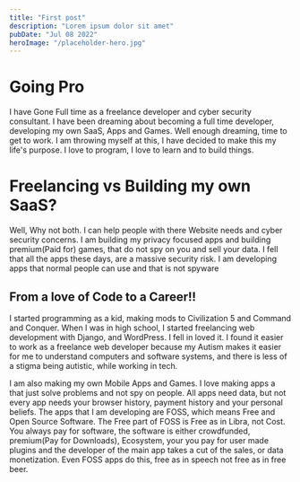 ```yaml
---
title: "First post"
description: "Lorem ipsum dolor sit amet"
pubDate: "Jul 08 2022"
heroImage: "/placeholder-hero.jpg"
---
```



# Going Pro

I have Gone Full time as a freelance developer and cyber security consultant. I have been dreaming about 
becoming a full time developer, developing my own SaaS, Apps and Games. Well enough dreaming, time to get to work. I am throwing myself at this, I have decided to make this my life's purpose. I love to program, I love to learn and to build things. 

# Freelancing vs Building my own SaaS?

Well, Why not both. I can help people with there Website needs and cyber security concerns. I am building
my privacy focused apps and building premium(Paid for) games, that do not spy on you and sell your data.
I fell that all the apps these days, are a massive security risk. I am developing apps that normal people can use and that is not spyware

## From a love of Code to a Career!! 

I started programming as a kid, making mods to Civilization 5 and Command and Conquer. 
When I was in high school, I started freelancing web development with Django, and WordPress. I fell in loved it.
I found it easier to work as a freelance web developer because my Autism makes it easier for me to understand computers and software systems, and 
there is less of a stigma being autistic, while working in tech. 

I am also making my own Mobile Apps and Games. I love making apps a that just solve problems and not spy on people. All apps need data,
but not every app needs your browser history, payment history and your personal beliefs. The apps that I am developing are FOSS,
which means Free and Open Source Software. The Free part of FOSS is Free as in Libra, not Cost. You always pay for software,
the software is either crowdfunded, premium(Pay for Downloads), Ecosystem, your you pay for user made plugins and the developer of the main app
takes a cut of the sales, or data monetization. Even FOSS apps do this, free as in speech not free as in free beer. 
